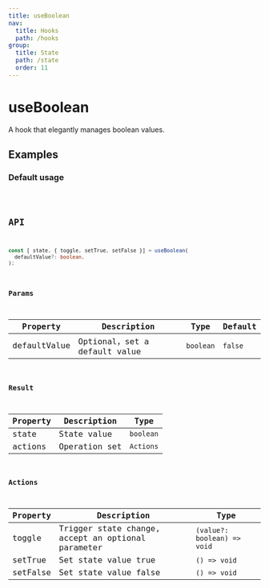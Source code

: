 ```yaml
---
title: useBoolean
nav:
  title: Hooks
  path: /hooks
group:
  title: State
  path: /state
  order: 11
---
```


# useBoolean

A hook that elegantly manages boolean values.

## Examples

### Default usage

<code src="./demo/demo1.tsx" />

## API

```typescript
const [ state, { toggle, setTrue, setFalse }] = useBoolean(
  defaultValue?: boolean,
);
```

### Params

| Property     | Description                   | Type      | Default |
|--------------|-------------------------------|-----------|---------|
| defaultValue | Optional，set a default value | `boolean` | `false` |

### Result

| Property | Description   | Type      |
|----------|---------------|-----------|
| state    | State value   | `boolean` |
| actions  | Operation set | `Actions` |

### Actions
| Property | Description                                        | Type                        |
|----------|----------------------------------------------------|-----------------------------|
| toggle   | Trigger state change, accept an optional parameter | `(value?: boolean) => void` |
| setTrue  | Set state value true                               | `() => void`                |
| setFalse | Set state value false                              | `() => void`                |
